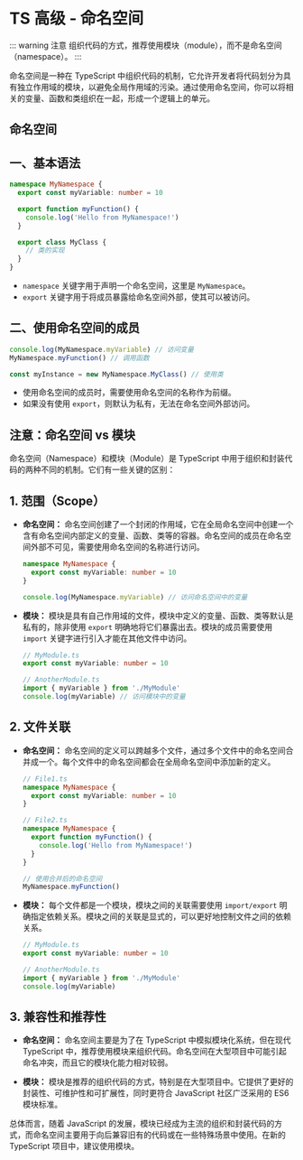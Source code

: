 # TS 高级 - 命名空间

::: warning 注意
组织代码的方式，推荐使用模块（module），而不是命名空间（namespace）。
:::

命名空间是一种在 TypeScript 中组织代码的机制，它允许开发者将代码划分为具有独立作用域的模块，以避免全局作用域的污染。通过使用命名空间，你可以将相关的变量、函数和类组织在一起，形成一个逻辑上的单元。

## 命名空间

## 一、基本语法

```typescript
namespace MyNamespace {
  export const myVariable: number = 10

  export function myFunction() {
    console.log('Hello from MyNamespace!')
  }

  export class MyClass {
    // 类的实现
  }
}
```

- `namespace` 关键字用于声明一个命名空间，这里是 `MyNamespace`。
- `export` 关键字用于将成员暴露给命名空间外部，使其可以被访问。

## 二、使用命名空间的成员

```typescript
console.log(MyNamespace.myVariable) // 访问变量
MyNamespace.myFunction() // 调用函数

const myInstance = new MyNamespace.MyClass() // 使用类
```

- 使用命名空间的成员时，需要使用命名空间的名称作为前缀。
- 如果没有使用 `export`，则默认为私有，无法在命名空间外部访问。

## 注意：命名空间 vs 模块

命名空间（Namespace）和模块（Module）是 TypeScript 中用于组织和封装代码的两种不同的机制。它们有一些关键的区别：

## 1. 范围（Scope）

- **命名空间：** 命名空间创建了一个封闭的作用域，它在全局命名空间中创建一个含有命名空间内部定义的变量、函数、类等的容器。命名空间的成员在命名空间外部不可见，需要使用命名空间的名称进行访问。

  ```typescript
  namespace MyNamespace {
    export const myVariable: number = 10
  }

  console.log(MyNamespace.myVariable) // 访问命名空间中的变量
  ```

- **模块：** 模块是具有自己作用域的文件，模块中定义的变量、函数、类等默认是私有的，除非使用 `export` 明确地将它们暴露出去。模块的成员需要使用 `import` 关键字进行引入才能在其他文件中访问。

  ```typescript
  // MyModule.ts
  export const myVariable: number = 10

  // AnotherModule.ts
  import { myVariable } from './MyModule'
  console.log(myVariable) // 访问模块中的变量
  ```

## 2. 文件关联

- **命名空间：** 命名空间的定义可以跨越多个文件，通过多个文件中的命名空间合并成一个。每个文件中的命名空间都会在全局命名空间中添加新的定义。

  ```typescript
  // File1.ts
  namespace MyNamespace {
    export const myVariable: number = 10
  }

  // File2.ts
  namespace MyNamespace {
    export function myFunction() {
      console.log('Hello from MyNamespace!')
    }
  }

  // 使用合并后的命名空间
  MyNamespace.myFunction()
  ```

- **模块：** 每个文件都是一个模块，模块之间的关联需要使用 `import/export` 明确指定依赖关系。模块之间的关联是显式的，可以更好地控制文件之间的依赖关系。

  ```typescript
  // MyModule.ts
  export const myVariable: number = 10

  // AnotherModule.ts
  import { myVariable } from './MyModule'
  console.log(myVariable)
  ```

## 3. 兼容性和推荐性

- **命名空间：** 命名空间主要是为了在 TypeScript 中模拟模块化系统，但在现代 TypeScript 中，推荐使用模块来组织代码。命名空间在大型项目中可能引起命名冲突，而且它的模块化能力相对较弱。

- **模块：** 模块是推荐的组织代码的方式，特别是在大型项目中。它提供了更好的封装性、可维护性和可扩展性，同时更符合 JavaScript 社区广泛采用的 ES6 模块标准。

总体而言，随着 JavaScript 的发展，模块已经成为主流的组织和封装代码的方式，而命名空间主要用于向后兼容旧有的代码或在一些特殊场景中使用。在新的 TypeScript 项目中，建议使用模块。
